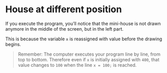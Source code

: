 # House at different position

If you execute the program, you’ll notice that the mini-house is not drawn anymore in the middle of the screen, but in the left part.

This is because the variable `x` is reassigned with value before the drawing begins.

> Remember: The computer executes your program line by line, from top to bottom. Therefore even if `x` is initially assigned with `400`, that value changes to `100` when the line `x = 100;` is reached.
